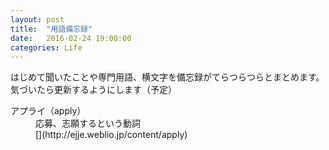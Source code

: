 ```yaml
---
layout: post
title:  "用語備忘録"
date:   2016-02-24 19:00:00
categories: Life
---
```


はじめて聞いたことや専門用語、横文字を備忘録がてらつらつらとまとめます。  
気づいたら更新するようにします（予定）

<dl>
	<dt>アプライ（apply）</dt>
	<dd>応募、志願するという動詞<br />
	[](http://ejje.weblio.jp/content/apply)</dd>
</dl>